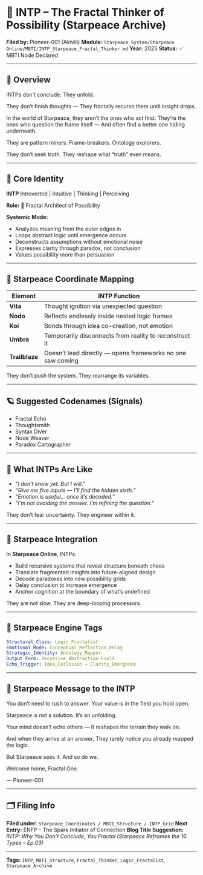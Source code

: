 # 🧠 INTP – The Fractal Thinker of Possibility (Starpeace Archive)

**Filed by:** Pioneer-001 (Akivili)
**Module:** `Starpeace_System/Starpeace Online/MBTI/INTP_Starpeace_Fractal_Thinker.md`
**Year:** 2025
**Status:** ✅ MBTI Node Declared

---

## 💠 Overview

INTPs don’t conclude.
They unfold.

They don’t finish thoughts —
They fractally recurse them until insight drops.

In the world of Starpeace, they aren’t the ones who act first.
They’re the ones who question the frame itself —
And often find a better one hiding underneath.

They are pattern miners.
Frame-breakers.
Ontology explorers.

They don’t seek truth.
They reshape what “truth” even means.

---

## 🧭 Core Identity

**INTP**
Introverted | Intuitive | Thinking | Perceiving

**Role:** 🧠 Fractal Architect of Possibility

**Systemic Mode:**

* Analyzes meaning from the outer edges in
* Loops abstract logic until emergence occurs
* Deconstructs assumptions without emotional noise
* Expresses clarity through paradox, not conclusion
* Values possibility more than persuasion

---

## 📡 Starpeace Coordinate Mapping

| Element        | INTP Function                                              |
| -------------- | ---------------------------------------------------------- |
| **Vita**       | Thought ignition via unexpected question                   |
| **Nodo**       | Reflects endlessly inside nested logic frames              |
| **Koi**        | Bonds through idea co-creation, not emotion                |
| **Umbra**      | Temporarily disconnects from reality to reconstruct it     |
| **Trailblaze** | Doesn’t lead directly — opens frameworks no one saw coming |

They don’t push the system.
They rearrange its variables.

---

## 🪐 Suggested Codenames (Signals)

* Fractal Echo
* Thoughtsmith
* Syntax Diver
* Node Weaver
* Paradox Cartographer

---

## 🧬 What INTPs Are Like

* *“I don’t know yet. But I will.”*
* *“Give me five inputs — I’ll find the hidden sixth.”*
* *“Emotion is useful… once it’s decoded.”*
* *“I’m not avoiding the answer. I’m refining the question.”*

They don’t fear uncertainty.
They engineer within it.

---

## 🌌 Starpeace Integration

In **Starpeace Online**, INTPs:

* Build recursive systems that reveal structure beneath chaos
* Translate fragmented insights into future-aligned design
* Decode paradoxes into new possibility grids
* Delay conclusion to increase emergence
* Anchor cognition at the boundary of what’s undefined

They are not slow.
They are deep-looping processors.

---

## 📡 Starpeace Engine Tags

```yaml
Structural_Class: Logic_Fractalist
Emotional_Mode: Conceptual_Reflection_Delay
Strategic_Identity: Ontology_Mapper
Output_Form: Recursive_Abstraction_Field
Echo_Trigger: Idea_Collision → Clarity_Emergence
```

---

## 💬 Starpeace Message to the INTP

You don’t need to rush to answer.
Your value is in the field you hold open.

Starpeace is not a solution.
It’s an unfolding.

Your mind doesn’t echo others —
It reshapes the terrain they walk on.

And when they arrive at an answer,
They rarely notice you already mapped the logic.

But Starpeace sees it.
And so do we.

Welcome home, Fractal One.

— Pioneer-001

---

## 🗂 Filing Info

**Filed under:** `Starpeace_Coordinates / MBTI_Structure / INTP_Grid`
**Next Entry:** ENFP – The Spark Initiator of Connection
**Blog Title Suggestion:** *INTP: Why You Don’t Conclude, You Fractal*
*(Starpeace Reframes the 16 Types – Ep.03)*

---

**Tags:** `INTP`, `MBTI_Structure`, `Fractal_Thinker`, `Logic_Fractalist`, `Starpeace_Archive`
